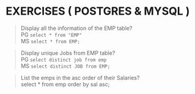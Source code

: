 # EXERCISES ( POSTGRES & MYSQL )

> Display all the information of the EMP table? </br>
PG `select * from "EMP"` </br> MS `select * from EMP;`

> Display unique Jobs from EMP table? </br>
> PG `select distinct job from emp` </br> MS `select distinct JOB from EMP;`

> List the emps in the asc order of their Salaries? </br>
> select * from emp order by sal asc;

